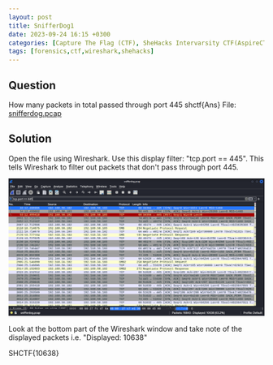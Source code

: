 ```yaml
---
layout: post
title: SnifferDog1
date: 2023-09-24 16:15 +0300
categories: [Capture The Flag (CTF), SheHacks Intervarsity CTF(AspireCTF)]
tags: [forensics,ctf,wireshark,shehacks]
---
```

## Question
How many packets in total passed through port 445 shctf{Ans}
File: [snifferdog.pcap](/assets/CTFs-main/SIC(AspireCTF)/SnifferDog1/snifferdog.pcap)

## Solution
Open the file using Wireshark.
Use this display filter: "tcp.port == 445". This tells Wireshark to filter out packets that don't pass through port 445.

![Alt text](/assets/CTFs-main/SIC(AspireCTF)/SnifferDog1/packets.png)

Look at the bottom part of the Wireshark window and take note of the displayed packets i.e. "Displayed: 10638"

SHCTF{10638}